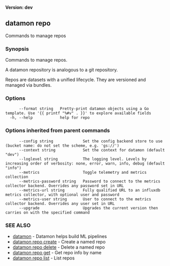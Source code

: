 **Version: dev**

## datamon repo

Commands to manage repos

### Synopsis

Commands to manage repos.

A datamon repository is analogous to a git repository.

Repos are datasets with a unified lifecycle.
They are versioned and managed via bundles.


### Options

```
      --format string   Pretty-print datamon objects using a Go template. Use '{{ printf "%#v" . }}' to explore available fields
  -h, --help            help for repo
```

### Options inherited from parent commands

```
      --config string             Set the config backend store to use (bucket name: do not set the scheme, e.g. 'gs://')
      --context string            Set the context for datamon (default "dev")
      --loglevel string           The logging level. Levels by increasing order of verbosity: none, error, warn, info, debug (default "info")
      --metrics                   Toggle telemetry and metrics collection
      --metrics-password string   Password to connect to the metrics collector backend. Overrides any password set in URL
      --metrics-url string        Fully qualified URL to an influxdb metrics collector, with optional user and password
      --metrics-user string       User to connect to the metrics collector backend. Overrides any user set in URL
      --upgrade                   Upgrades the current version then carries on with the specified command
```

### SEE ALSO

* [datamon](datamon.md)	 - Datamon helps build ML pipelines
* [datamon repo create](datamon_repo_create.md)	 - Create a named repo
* [datamon repo delete](datamon_repo_delete.md)	 - Delete a named repo
* [datamon repo get](datamon_repo_get.md)	 - Get repo info by name
* [datamon repo list](datamon_repo_list.md)	 - List repos

